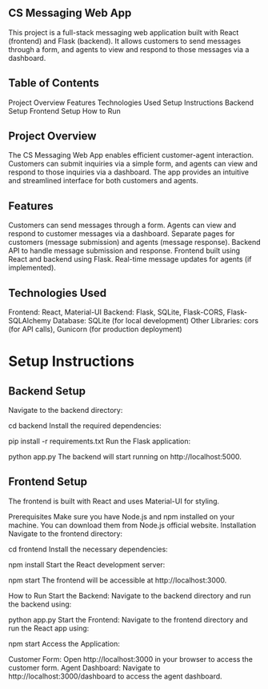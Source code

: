 ## CS Messaging Web App
This project is a full-stack messaging web application built with React (frontend) and Flask (backend). It allows customers to send messages through a form, and agents to view and respond to those messages via a dashboard.

## Table of Contents
Project Overview
Features
Technologies Used
Setup Instructions
Backend Setup
Frontend Setup
How to Run

## Project Overview
The CS Messaging Web App enables efficient customer-agent interaction. Customers can submit inquiries via a simple form, and agents can view and respond to those inquiries via a dashboard. The app provides an intuitive and streamlined interface for both customers and agents.

## Features
Customers can send messages through a form.
Agents can view and respond to customer messages via a dashboard.
Separate pages for customers (message submission) and agents (message response).
Backend API to handle message submission and response.
Frontend built using React and backend using Flask.
Real-time message updates for agents (if implemented).
## Technologies Used
Frontend: React, Material-UI
Backend: Flask, SQLite, Flask-CORS, Flask-SQLAlchemy
Database: SQLite (for local development)
Other Libraries: cors (for API calls), Gunicorn (for production deployment)
# Setup Instructions
## Backend Setup
Navigate to the backend directory:

cd backend
Install the required dependencies:

pip install -r requirements.txt
Run the Flask application:

python app.py
The backend will start running on http://localhost:5000.

## Frontend Setup
The frontend is built with React and uses Material-UI for styling.

Prerequisites
Make sure you have Node.js and npm installed on your machine. You can download them from Node.js official website.
Installation
Navigate to the frontend directory:

cd frontend
Install the necessary dependencies:


npm install
Start the React development server:

npm start
The frontend will be accessible at http://localhost:3000.

How to Run
Start the Backend: Navigate to the backend directory and run the backend using:


python app.py
Start the Frontend: Navigate to the frontend directory and run the React app using:


npm start
Access the Application:

Customer Form: Open http://localhost:3000 in your browser to access the customer form.
Agent Dashboard: Navigate to http://localhost:3000/dashboard to access the agent dashboard.